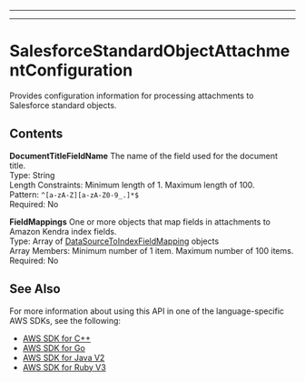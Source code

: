 --------

--------

# SalesforceStandardObjectAttachmentConfiguration<a name="API_SalesforceStandardObjectAttachmentConfiguration"></a>

Provides configuration information for processing attachments to Salesforce standard objects\. 

## Contents<a name="API_SalesforceStandardObjectAttachmentConfiguration_Contents"></a>

 **DocumentTitleFieldName**   <a name="Kendra-Type-SalesforceStandardObjectAttachmentConfiguration-DocumentTitleFieldName"></a>
The name of the field used for the document title\.  
Type: String  
Length Constraints: Minimum length of 1\. Maximum length of 100\.  
Pattern: `^[a-zA-Z][a-zA-Z0-9_.]*$`   
Required: No

 **FieldMappings**   <a name="Kendra-Type-SalesforceStandardObjectAttachmentConfiguration-FieldMappings"></a>
One or more objects that map fields in attachments to Amazon Kendra index fields\.  
Type: Array of [DataSourceToIndexFieldMapping](API_DataSourceToIndexFieldMapping.md) objects  
Array Members: Minimum number of 1 item\. Maximum number of 100 items\.  
Required: No

## See Also<a name="API_SalesforceStandardObjectAttachmentConfiguration_SeeAlso"></a>

For more information about using this API in one of the language\-specific AWS SDKs, see the following:
+  [ AWS SDK for C\+\+](https://docs.aws.amazon.com/goto/SdkForCpp/kendra-2019-02-03/SalesforceStandardObjectAttachmentConfiguration) 
+  [ AWS SDK for Go](https://docs.aws.amazon.com/goto/SdkForGoV1/kendra-2019-02-03/SalesforceStandardObjectAttachmentConfiguration) 
+  [ AWS SDK for Java V2](https://docs.aws.amazon.com/goto/SdkForJavaV2/kendra-2019-02-03/SalesforceStandardObjectAttachmentConfiguration) 
+  [ AWS SDK for Ruby V3](https://docs.aws.amazon.com/goto/SdkForRubyV3/kendra-2019-02-03/SalesforceStandardObjectAttachmentConfiguration) 